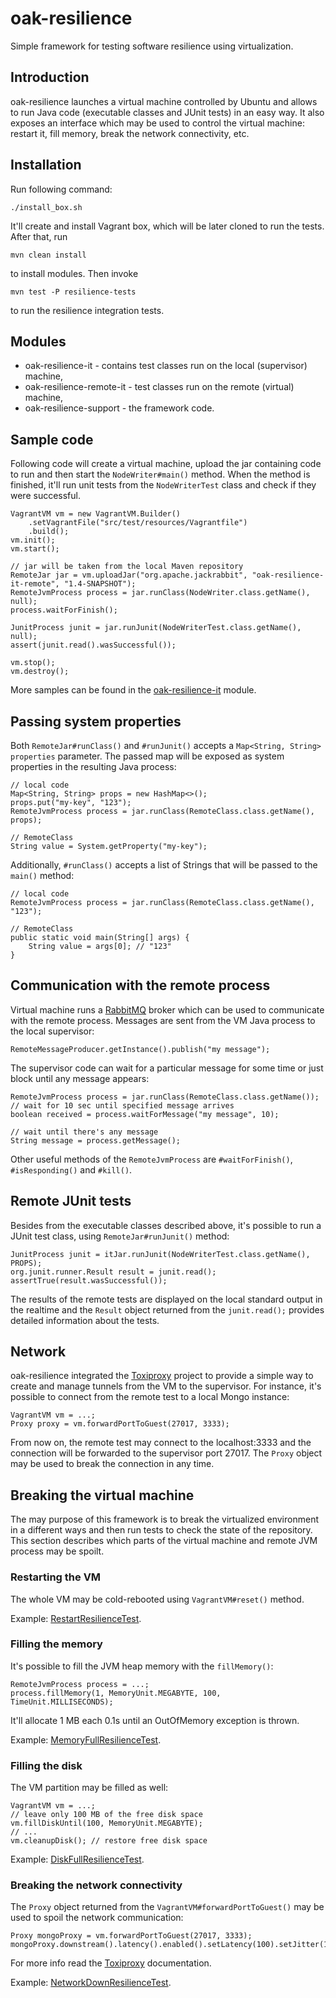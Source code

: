 # oak-resilience

Simple framework for testing software resilience using virtualization.

## Introduction

oak-resilience launches a virtual machine controlled by Ubuntu and allows to run Java code (executable classes and JUnit tests) in an easy way. It also exposes an interface which may be used to control the virtual machine: restart it, fill memory, break the network connectivity, etc.

## Installation

Run following command:

    ./install_box.sh

It'll create and install Vagrant box, which will be later cloned to run the tests. After that, run

    mvn clean install

to install modules. Then invoke

    mvn test -P resilience-tests

to run the resilience integration tests.

## Modules

* oak-resilience-it - contains test classes run on the local (supervisor) machine,
* oak-resilience-remote-it - test classes run on the remote (virtual) machine,
* oak-resilience-support - the framework code.

## Sample code

Following code will create a virtual machine, upload the jar containing code to run and then start the `NodeWriter#main()` method. When the method is finished, it'll run unit tests from the `NodeWriterTest` class and check if they were successful.

    VagrantVM vm = new VagrantVM.Builder()
        .setVagrantFile("src/test/resources/Vagrantfile")
        .build();
    vm.init();
    vm.start();

    // jar will be taken from the local Maven repository
    RemoteJar jar = vm.uploadJar("org.apache.jackrabbit", "oak-resilience-it-remote", "1.4-SNAPSHOT");
    RemoteJvmProcess process = jar.runClass(NodeWriter.class.getName(), null);
    process.waitForFinish();

    JunitProcess junit = jar.runJunit(NodeWriterTest.class.getName(), null);
    assert(junit.read().wasSuccessful());

    vm.stop();
    vm.destroy();

More samples can be found in the [oak-resilience-it](/oak-resilience/it/src/test/java/org/apache/jackrabbit/oak/resilience/vagrant) module.

## Passing system properties

Both `RemoteJar#runClass()` and `#runJunit()` accepts a `Map<String, String> properties` parameter. The passed map will be exposed as system properties in the resulting Java process:

    // local code
    Map<String, String> props = new HashMap<>();
    props.put("my-key", "123");
    RemoteJvmProcess process = jar.runClass(RemoteClass.class.getName(), props);

    // RemoteClass
    String value = System.getProperty("my-key");
    
Additionally, `#runClass()` accepts a list of Strings that will be passed to the `main()` method:

    // local code
    RemoteJvmProcess process = jar.runClass(RemoteClass.class.getName(), "123");
    
    // RemoteClass
    public static void main(String[] args) {
        String value = args[0]; // "123"
    }

## Communication with the remote process

Virtual machine runs a [RabbitMQ](https://www.rabbitmq.com/) broker which can be used to communicate with the remote process. Messages are sent from the VM Java process to the local supervisor:

    RemoteMessageProducer.getInstance().publish("my message");

The supervisor code can wait for a particular message for some time or just block until any message appears:

    RemoteJvmProcess process = jar.runClass(RemoteClass.class.getName());
    // wait for 10 sec until specified message arrives
    boolean received = process.waitForMessage("my message", 10);
    
    // wait until there's any message
    String message = process.getMessage();

Other useful methods of the `RemoteJvmProcess` are `#waitForFinish()`, `#isResponding()` and `#kill()`.

## Remote JUnit tests

Besides from the executable classes described above, it's possible to run a JUnit test class, using `RemoteJar#runJunit()` method:

    JunitProcess junit = itJar.runJunit(NodeWriterTest.class.getName(), PROPS);
    org.junit.runner.Result result = junit.read();
    assertTrue(result.wasSuccessful());

The results of the remote tests are displayed on the local standard output in the realtime and the `Result` object returned from the `junit.read();` provides detailed information about the tests.

## Network

oak-resilience integrated the [Toxiproxy](https://github.com/Shopify/toxiproxy) project to provide a simple way to create and manage tunnels from the VM to the supervisor. For instance, it's possible to connect from the remote test to a local Mongo instance:

    VagrantVM vm = ...;
    Proxy proxy = vm.forwardPortToGuest(27017, 3333);

From now on, the remote test may connect to the localhost:3333 and the connection will be forwarded to the supervisor port 27017. The `Proxy` object may be used to break the connection in any time.

## Breaking the virtual machine

The may purpose of this framework is to break the virtualized environment in a different ways and then run tests to check the state of the repository. This section describes which parts of the virtual machine and remote JVM process may be spoilt.

### Restarting the VM

The whole VM may be cold-rebooted using `VagrantVM#reset()` method.

Example: [RestartResilienceTest](/oak-resilience/it/src/test/java/org/apache/jackrabbit/oak/resilience/vagrant/RestartResilienceTest.java).

### Filling the memory

It's possible to fill the JVM heap memory with the `fillMemory()`:

    RemoteJvmProcess process = ...;
    process.fillMemory(1, MemoryUnit.MEGABYTE, 100, TimeUnit.MILLISECONDS);

It'll allocate 1 MB each 0.1s until an OutOfMemory exception is thrown.

Example: [MemoryFullResilienceTest](/oak-resilience/it/src/test/java/org/apache/jackrabbit/oak/resilience/vagrant/MemoryFullResilienceTest.java).

### Filling the disk

The VM partition may be filled as well:

    VagrantVM vm = ...;
    // leave only 100 MB of the free disk space
    vm.fillDiskUntil(100, MemoryUnit.MEGABYTE);
    // ...
    vm.cleanupDisk(); // restore free disk space

Example: [DiskFullResilienceTest](/oak-resilience/it/src/test/java/org/apache/jackrabbit/oak/resilience/vagrant/DiskFullResilienceTest.java).

### Breaking the network connectivity

The `Proxy` object returned from the `VagrantVM#forwardPortToGuest()` may be used to spoil the network communication:

    Proxy mongoProxy = vm.forwardPortToGuest(27017, 3333); 
    mongoProxy.downstream().latency().enabled().setLatency(100).setJitter(15);

For more info read the [Toxiproxy](https://github.com/shopify/toxiproxy#toxics) documentation.

Example: [NetworkDownResilienceTest](/oak-resilience/it/src/test/java/org/apache/jackrabbit/oak/resilience/vagrant/NetworkDownResilienceTest.java).
